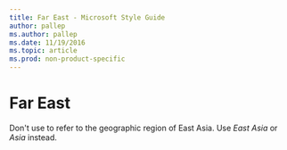 ```yaml
---
title: Far East - Microsoft Style Guide
author: pallep
ms.author: pallep
ms.date: 11/19/2016
ms.topic: article
ms.prod: non-product-specific
---
```


# Far East

Don't use to refer to the geographic region of East Asia. Use *East Asia* or *Asia* instead.
